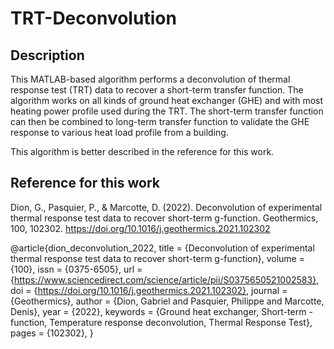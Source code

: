 # TRT-Deconvolution

## Description

This MATLAB-based algorithm performs a deconvolution of thermal response test (TRT) data to recover a short-term transfer function. The algorithm works on all kinds of ground heat exchanger (GHE) and with most heating power profile used during the TRT. The short-term transfer function can then be combined to long-term transfer function to validate the GHE response to various heat load profile from a building.

This algorithm is better described in the reference for this work.

## Reference for this work

Dion, G., Pasquier, P., & Marcotte, D. (2022). Deconvolution of experimental thermal response test data to recover short-term g-function. Geothermics, 100, 102302. https://doi.org/10.1016/j.geothermics.2021.102302

@article{dion_deconvolution_2022,
	title = {Deconvolution of experimental thermal response test data to recover short-term g-function},
	volume = {100},
	issn = {0375-6505},
	url = {https://www.sciencedirect.com/science/article/pii/S0375650521002583},
	doi = {https://doi.org/10.1016/j.geothermics.2021.102302},
	journal = {Geothermics},
	author = {Dion, Gabriel and Pasquier, Philippe and Marcotte, Denis},
	year = {2022},
	keywords = {Ground heat exchanger, Short-term -function, Temperature response deconvolution, Thermal Response Test},
	pages = {102302},
}
